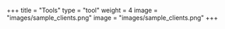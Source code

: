 +++
title = "Tools"
type = "tool"
weight = 4
image = "images/sample_clients.png"
image = "images/sample_clients.png"
+++


